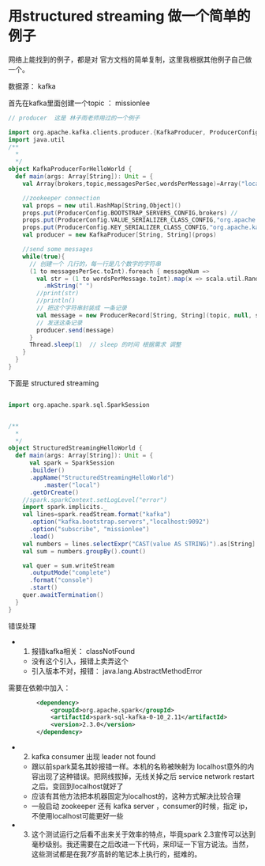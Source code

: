 # 用structured streaming 做一个简单的例子

网络上能找到的例子，都是对 官方文档的简单复制，这里我根据其他例子自己做一个。

数据源： kafka

首先在kafka里面创建一个topic ： missionlee

```scala
// producer  这是 林子雨老师用过的一个例子

import org.apache.kafka.clients.producer.{KafkaProducer, ProducerConfig, ProducerRecord}
import java.util
/**
  *
  */
object KafkaProducerForHelloWorld {
  def main(args: Array[String]): Unit = {
    val Array(brokers,topic,messagesPerSec,wordsPerMessage)=Array("localhost:9092","missionlee","1","1")

    //zookeeper connection
    val props = new util.HashMap[String,Object]()
    props.put(ProducerConfig.BOOTSTRAP_SERVERS_CONFIG,brokers) //
    props.put(ProducerConfig.VALUE_SERIALIZER_CLASS_CONFIG,"org.apache.kafka.common.serialization.StringSerializer")
    props.put(ProducerConfig.KEY_SERIALIZER_CLASS_CONFIG,"org.apache.kafka.common.serialization.StringSerializer")
    val producer = new KafkaProducer[String, String](props)

    //send some messages
    while(true){
      // 创建一个 几行的，每一行是几个数字的字符串
      (1 to messagesPerSec.toInt).foreach { messageNum =>
        val str = (1 to wordsPerMessage.toInt).map(x => scala.util.Random.nextInt(10).toString)
          .mkString(" ")
        //print(str)
        //println()
        // 把这个字符串封装成 一条记录
        val message = new ProducerRecord[String, String](topic, null, str)
        // 发送这条记录
        producer.send(message)
      }
      Thread.sleep(1)  // sleep 的时间 根据需求 调整
    }
  }
}

```

下面是 structured streaming

```scala

import org.apache.spark.sql.SparkSession


/**
  *
  */
object StructuredStreamingHelloWorld {
  def main(args: Array[String]): Unit = {
      val spark = SparkSession
      .builder()
      .appName("StructuredStreamingHelloWorld")
          .master("local")
      .getOrCreate()
    //spark.sparkContext.setLogLevel("error")
    import spark.implicits._
    val lines=spark.readStream.format("kafka")
      .option("kafka.bootstrap.servers","localhost:9092")
      .option("subscribe", "missionlee")
      .load()
    val numbers = lines.selectExpr("CAST(value AS STRING)").as[String].flatMap(_.split(" "))//.map(_.toInt)
    val sum = numbers.groupBy().count()

    val quer = sum.writeStream
      .outputMode("complete")
      .format("console")
      .start()
    quer.awaitTermination()
  }
}

```

错误处理

- 1. 报错kafka相关： classNotFound
  - 没有这个引入，报错上卖弄这个
  - 引入版本不对，报错： java.lang.AbstractMethodError

需要在依赖中加入：

```xml
        <dependency>
            <groupId>org.apache.spark</groupId>
            <artifactId>spark-sql-kafka-0-10_2.11</artifactId>
            <version>2.3.0</version>
        </dependency>
```

- 2. kafka consumer 出现 leader not found
  - 跟以前spark莫名其妙报错一样。本机的名称被映射为 localhost意外的内容出现了这种错误。把网线拔掉，无线关掉之后 service network restart 之后。变回到localhost就好了
  - 应该有其他方法把本机器固定为localhost的，这种方式解决比较合理
  - 一般启动 zookeeper 还有 kafka server ，consumer的时候，指定 ip，不使用localhost可能更好一些

- 3. 这个测试运行之后看不出来关于效率的特点，毕竟spark 2.3宣传可以达到毫秒级别。我还需要在之后改进一下代码，来印证一下官方说法。当然，这些测试都是在我7岁高龄的笔记本上执行的，挺难的。